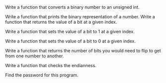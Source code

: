 Write a function that converts a binary number to an unsigned int.

Write a function that prints the binary representation of a number.
Write a function that returns the value of a bit at a given index.

Write a function that sets the value of a bit to 1 at a given index.

Write a function that sets the value of a bit to 0 at a given index.

Write a function that returns the number of bits you would need to flip to get from one number to another.

Write a function that checks the endianness.

Find the password for this program.
